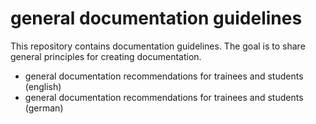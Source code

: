 # general documentation guidelines
This repository contains documentation guidelines. The goal is to share general principles for creating documentation.

* general documentation recommendations for trainees and students (english)
* general documentation recommendations for trainees and students (german)

